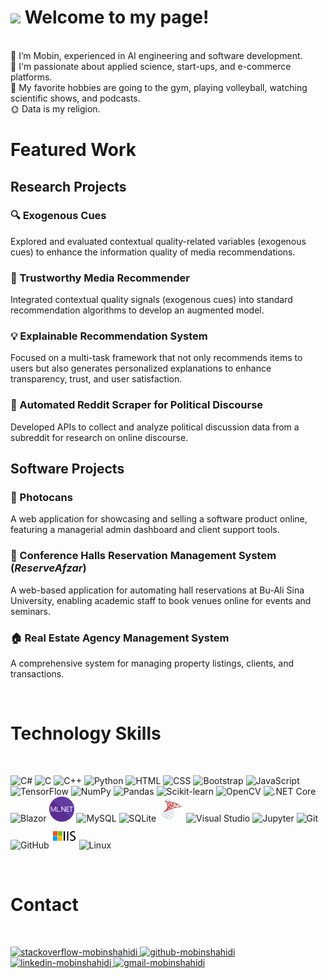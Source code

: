 <h1><img src="https://emojis.slackmojis.com/emojis/images/1531849430/4246/blob-sunglasses.gif?1531849430" width="30"/> Welcome to my page!</h1>

<br/> 👀 I’m Mobin, experienced in AI engineering and software development.
<br/> 💜 I'm passionate about applied science, start-ups, and e-commerce platforms.
<br/> 🧩 My favorite hobbies are going to the gym, playing volleyball, watching scientific shows, and podcasts.
<br/> 🌞 Data is my religion.
<br/>


<h1>Featured Work</h1>

<h2>Research Projects</h2>

<h3>🔍 Exogenous Cues</h3>
<p>Explored and evaluated contextual quality-related variables (exogenous cues) to enhance the information quality of media recommendations.</p>

<h3>🤝 Trustworthy Media Recommender</h3>
<p>Integrated contextual quality signals (exogenous cues) into standard recommendation algorithms to develop an augmented model.</p>

<h3>💡 Explainable Recommendation System</h3>
<p>Focused on a multi-task framework that not only recommends items to users but also generates personalized explanations to enhance transparency, trust, and user satisfaction.</p>

<h3>📡 Automated Reddit Scraper for Political Discourse</h3>
<p>Developed APIs to collect and analyze political discussion data from a subreddit for research on online discourse.</p>

<h2>Software Projects</h2>

<h3>📸 Photocans</h3>
<p>A web application for showcasing and selling a software product online, featuring a managerial admin dashboard and client support tools.</p>

<h3>🏢 Conference Halls Reservation Management System (<em>ReserveAfzar</em>)</h3>
<p>A web-based application for automating hall reservations at Bu-Ali Sina University, enabling academic staff to book venues online for events and seminars.</p>

<h3>🏠 Real Estate Agency Management System</h3>
<p>A comprehensive system for managing property listings, clients, and transactions.</p>
<br/>
<h1>Technology Skills</h1>
<br/>

<p align="left">
  <!-- Programming Languages -->
  <img src="https://cdn.jsdelivr.net/gh/devicons/devicon/icons/csharp/csharp-original.svg" width="40" alt="C#" />
  <img src="https://cdn.jsdelivr.net/gh/devicons/devicon/icons/c/c-original.svg" width="40" alt="C" />
  <img src="https://cdn.jsdelivr.net/gh/devicons/devicon/icons/cplusplus/cplusplus-original.svg" width="40" alt="C++" />
  <img src="https://cdn.jsdelivr.net/gh/devicons/devicon/icons/python/python-original.svg" width="40" alt="Python" />

  <!-- UI -->
  <img src="https://cdn.jsdelivr.net/gh/devicons/devicon/icons/html5/html5-original.svg" width="40" alt="HTML" />
  <img src="https://cdn.jsdelivr.net/gh/devicons/devicon/icons/css3/css3-original.svg" width="40" alt="CSS" />
  <img src="https://cdn.jsdelivr.net/gh/devicons/devicon/icons/bootstrap/bootstrap-original.svg" width="40" alt="Bootstrap" />
  <img src="https://cdn.jsdelivr.net/gh/devicons/devicon/icons/javascript/javascript-original.svg" width="40" alt="JavaScript" />

  <!-- Python Libraries -->
  <img src="https://cdn.jsdelivr.net/gh/devicons/devicon/icons/tensorflow/tensorflow-original.svg" width="40" alt="TensorFlow" />
  <img src="https://cdn.jsdelivr.net/gh/devicons/devicon/icons/numpy/numpy-original.svg" width="40" alt="NumPy" />
  <img src="https://cdn.jsdelivr.net/gh/devicons/devicon/icons/pandas/pandas-original.svg" width="40" alt="Pandas" />
  <img src="https://upload.wikimedia.org/wikipedia/commons/0/05/Scikit_learn_logo_small.svg" width="40" alt="Scikit-learn" />
  <img src="https://upload.wikimedia.org/wikipedia/commons/3/32/OpenCV_Logo_with_text_svg_version.svg" width="40" alt="OpenCV" />

  <!-- .NET -->
  <img src="https://upload.wikimedia.org/wikipedia/commons/e/ee/.NET_Core_Logo.svg" width="40" alt=".NET Core" />
  <img src="https://upload.wikimedia.org/wikipedia/commons/d/d0/Blazor.png" width="40" alt="Blazor" />
  <img src="/ml-net.png" width="40" alt="ML.NET" />

  <!-- Databases -->
  <img src="https://cdn.jsdelivr.net/gh/devicons/devicon/icons/mysql/mysql-original.svg" width="40" alt="MySQL" />
  <img src="https://cdn.jsdelivr.net/gh/devicons/devicon/icons/sqlite/sqlite-original.svg" width="40" alt="SQLite" />
  <img src="/ms sql server.png" width="40" alt="MS SQL Server" />

  <!-- Tools -->
  <img src="https://cdn.jsdelivr.net/gh/devicons/devicon/icons/visualstudio/visualstudio-plain.svg" width="40" alt="Visual Studio" />
  <img src="https://upload.wikimedia.org/wikipedia/commons/3/38/Jupyter_logo.svg" width="40" alt="Jupyter" />
  <img src="https://cdn.jsdelivr.net/gh/devicons/devicon/icons/git/git-original.svg" width="40" alt="Git" />
  <img src="https://cdn.jsdelivr.net/gh/devicons/devicon/icons/github/github-original.svg" width="40" alt="GitHub" />
  <img src="/microsoft-iis-logo-png_seeklogo-484624.png" width="40" alt="IIS" />
  <img src="https://cdn.jsdelivr.net/gh/devicons/devicon/icons/linux/linux-original.svg" width="40" alt="Linux" />
</p>

<br/>
<h1>Contact</h1>
<br/>
<p>
    <a href="https://stackoverflow.com/users/7961337/pars-programmer">
        <img src="https://user-images.githubusercontent.com/91287064/208878662-a1aff4dd-d72e-44b3-bf0d-2d862a5f87f6.png" alt="stackoverflow-mobinshahidi" width="50" height="50">
    </a>
    <a href="https://github.com/ParsProgrammer">
        <img src="https://user-images.githubusercontent.com/91287064/208878669-0146cc1a-b0a6-4a6e-9f4b-082c37264309.png" alt="github-mobinshahidi" width="50" height="50">
    </a>
    <a href="https://www.linkedin.com/in/mobin-shahidi/">
        <img src="https://user-images.githubusercontent.com/91287064/208878686-01604f88-f0ac-4709-9cfc-2cc69b62d1aa.png" alt="linkedin-mobinshahidi" width="50" height="50">
    </a>
    <a href="mailto:https://github.com/atenadadkhah">
        <img src="https://user-images.githubusercontent.com/91287064/208878678-26652569-8d38-45c9-aa13-28a33a7fc967.png" alt="gmail-mobinshahidi" width="50" height="50">
    </a>
</p>

<!---
mobinpersi/mobinpersi is a ✨ special ✨ repository because its `README.md` (this file) appears on your GitHub profile.
You can click the Preview link to take a look at your changes.
--->
